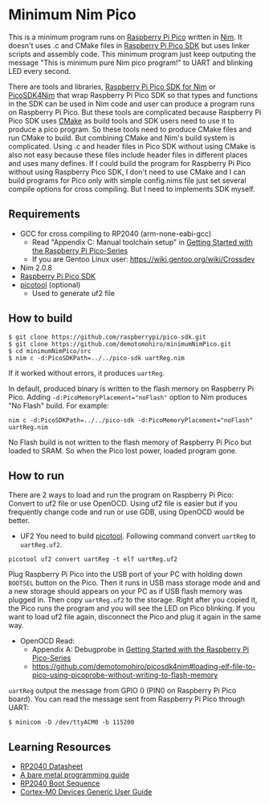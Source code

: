 # Minimum Nim Pico
This is a minimum program runs on [Raspberry Pi Pico](https://www.raspberrypi.com/documentation/microcontrollers/silicon.html) written in [Nim](https://nim-lang.org).
It doesn't uses .c and CMake files in [Raspberry Pi Pico SDK](https://github.com/raspberrypi/pico-sdk) but uses linker scripts and assembly code.
This minimum program just keep outputing the message "This is minimum pure Nim pico program!" to UART and blinking LED every second.

There are tools and libraries, [Raspberry Pi Pico SDK for Nim](https://github.com/EmbeddedNim/picostdlib) or [PicoSDK4Nim](https://github.com/demotomohiro/picosdk4nim) that wrap Raspberry Pi Pico SDK so that types and functions in the SDK can be used in Nim code and user can produce a program runs on Raspberry Pi Pico.
But these tools are complicated because Raspberry Pi Pico SDK uses [CMake](https://cmake.org) as build tools and SDK users need to use it to produce a pico program.
So these tools need to produce CMake files and run CMake to build.
But combining CMake and Nim's build system is complicated.
Using .c and header files in Pico SDK without using CMake is also not easy because these files include header files in different places and uses many defines.
If I could build the program for Raspberry Pi Pico without using Raspberry Pico SDK, I don't need to use CMake and I can build programs for Pico only with simple config.nims file just set several compile options for cross compiling.
But I need to implements SDK myself.

## Requirements
- GCC for cross compiling to RP2040 (arm-none-eabi-gcc)
  - Read "Appendix C: Manual toolchain setup" in [Getting Started with the Raspberry Pi Pico-Series](https://rptl.io/pico-get-started)
  - If you are Gentoo Linux user: https://wiki.gentoo.org/wiki/Crossdev
- Nim 2.0.8
- [Raspberry Pi Pico SDK](https://github.com/raspberrypi/pico-sdk)
- [picotool](https://github.com/raspberrypi/picotool) (optional)
  - Used to generate uf2 file

## How to build
```console
$ git clone https://github.com/raspberrypi/pico-sdk.git
$ git clone https://github.com/demotomohiro/minimumNimPico.git
$ cd minimumNimPico/src
$ nim c -d:PicoSDKPath=../../pico-sdk uartReg.nim
```
If it worked without errors, it produces `uartReg`.

In default, produced binary is written to the flash memory on Raspberry Pi Pico. Adding `-d:PicoMemoryPlacement="noFlash"` option to Nim produces "No Flash" build.
For example:
```console
nim c -d:PicoSDKPath=../../pico-sdk -d:PicoMemoryPlacement="noFlash" uartReg.nim
```
No Flash build is not written to the flash memory of Raspberry Pi Pico but loaded to SRAM. So when the Pico lost power, loaded program gone.

## How to run
There are 2 ways to load and run the program on Raspberry Pi Pico:
Convert to uf2 file or use OpenOCD.
Using uf2 file is easier but if you frequently change code and run or use GDB, using OpenOCD would be better.
- UF2
You need to build [picotool](https://github.com/raspberrypi/picotool).
Following command convert `uartReg` to `uartReg.uf2`.
```console
picotool uf2 convert uartReg -t elf uartReg.uf2
```
Plug Raspberry Pi Pico into the USB port of your PC with holding down `BOOTSEL` button on the Pico. Then it runs in USB mass storage mode and and a new storage should appears on your PC as if USB flash memory was plugged in.
Then copy `uartReg.uf2` to the storage.
Right after you copied it, the Pico runs the program and you will see the LED on Pico blinking.
If you want to load uf2 file again, disconnect the Pico and plug it again in the same way.

- OpenOCD
  Read:
  - Appendix A: Debugprobe in [Getting Started with the Raspberry Pi Pico-Series](https://rptl.io/pico-get-started)
  - https://github.com/demotomohiro/picosdk4nim#loading-elf-file-to-pico-using-picoprobe-without-writing-to-flash-memory

`uartReg` output the message from GPIO 0 (PIN0 on Raspberry Pi Pico board).
You can read the message sent from Raspberry Pi Pico through UART:
```console
$ minicom -D /dev/ttyACM0 -b 115200
```

## Learning Resources
- [RP2040 Datasheet](https://www.raspberrypi.com/documentation/microcontrollers/silicon.html)
- [A bare metal programming guide](https://github.com/cpq/bare-metal-programming-guide)
- [RP2040 Boot Sequence](https://vanhunteradams.com/Pico/Bootloader/Boot_sequence.html)
- [Cortex-M0 Devices Generic User Guide](https://developer.arm.com/documentation/dui0662/latest/)
